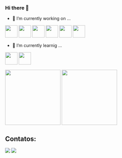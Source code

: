 ### Hi there 👋

- 🔭 I’m currently working on ...

<div>

<img src="https://cdn.jsdelivr.net/gh/devicons/devicon/icons/react/react-original.svg" height="40" width="40"/>

<img src="https://cdn.jsdelivr.net/gh/devicons/devicon/icons/typescript/typescript-original.svg" height="40"  width="40"/>

<img src="https://cdn.jsdelivr.net/gh/devicons/devicon/icons/tailwindcss/tailwindcss-original-wordmark.svg" height="40" />

<img src="https://cdn.jsdelivr.net/gh/devicons/devicon/icons/javascript/javascript-original.svg" height="40"  />

<img src="https://cdn.jsdelivr.net/gh/devicons/devicon/icons/npm/npm-original-wordmark.svg" height="40" />

<img src="https://cdn.jsdelivr.net/gh/devicons/devicon/icons/storybook/storybook-original.svg" height="40" width="40"/>

</div>

- 🔆 I’m currently learnig ...

<div>

<img src="https://cdn.jsdelivr.net/gh/devicons/devicon/icons/csharp/csharp-original.svg" height="40" />

<img src="https://cdn.jsdelivr.net/gh/devicons/devicon/icons/go/go-original.svg" height="40"/>

</div>

<div>

<a href="https://github.com/MylenaOliveiras"></a>
<img loading="lazy" height="180em" src="https://github-readme-stats.vercel.app/api/top-langs/?username=MylenaOliveiras&layout=compact&langs_count=7&theme=dracula"/>
<img loading="lazy" height="180em" src="https://github-readme-stats.vercel.app/api?username=MylenaOliveiras&show_icons=true&theme=dracula&include_all_commits=true&count_private=true"/>

</div>

## Contatos:

<div>

<a href = "mailto:myholiveira6@gmail.com"><img loading="lazy" src="https://img.shields.io/badge/Gmail-D14836?style=for-the-badge&logo=gmail&logoColor=white" target="_blank"/></a>
<a href="https://www.linkedin.com/in/mylena-oliveira-5148b31b5/" target="_blank"><img loading="lazy" src="https://img.shields.io/badge/-LinkedIn-%230077B5?style=for-the-badge&logo=linkedin&logoColor=white" target="_blank"/></a>

</div>
